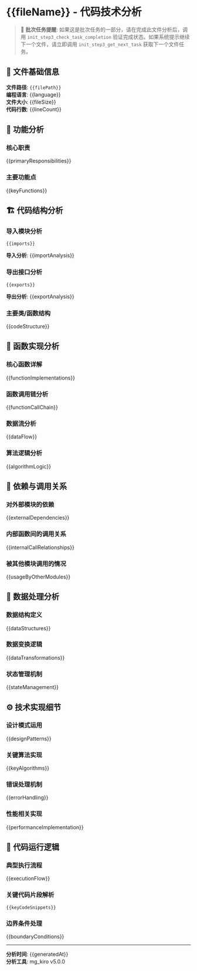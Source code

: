 # {{fileName}} - 代码技术分析

> 🔄 **批次任务提醒**: 如果这是批次任务的一部分，请在完成此文件分析后，调用 `init_step3_check_task_completion` 验证完成状态。如果系统提示继续下一个文件，请立即调用 `init_step3_get_next_task` 获取下一个文件任务。

## 📄 文件基础信息

**文件路径**: `{{filePath}}`  
**编程语言**: {{language}}  
**文件大小**: {{fileSize}}  
**代码行数**: {{lineCount}}  

## 🎯 功能分析

### 核心职责
{{primaryResponsibilities}}

### 主要功能点
{{keyFunctions}}

## 🏗️ 代码结构分析

### 导入模块分析
```{{language}}
{{imports}}
```
**导入分析**: {{importAnalysis}}

### 导出接口分析
```{{language}}
{{exports}}
```
**导出分析**: {{exportAnalysis}}

### 主要类/函数结构
{{codeStructure}}

## 🔧 函数实现分析

### 核心函数详解
{{functionImplementations}}

### 函数调用链分析
{{functionCallChain}}

### 数据流分析
{{dataFlow}}

### 算法逻辑分析
{{algorithmLogic}}

## 🔗 依赖与调用关系

### 对外部模块的依赖
{{externalDependencies}}

### 内部函数间的调用关系
{{internalCallRelationships}}

### 被其他模块调用的情况
{{usageByOtherModules}}

## 💾 数据处理分析

### 数据结构定义
{{dataStructures}}

### 数据变换逻辑
{{dataTransformations}}

### 状态管理机制
{{stateManagement}}

## ⚙️ 技术实现细节

### 设计模式运用
{{designPatterns}}

### 关键算法实现
{{keyAlgorithms}}

### 错误处理机制
{{errorHandling}}

### 性能相关实现
{{performanceImplementation}}

## 🚀 代码运行逻辑

### 典型执行流程
{{executionFlow}}

### 关键代码片段解析
```{{language}}
{{keyCodeSnippets}}
```

### 边界条件处理
{{boundaryConditions}}

---

**分析时间**: {{generatedAt}}  
**分析工具**: mg_kiro v5.0.0